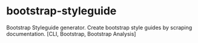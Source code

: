 # bootstrap-styleguide
Bootstrap Styleguide generator. Create bootstrap style guides by scraping documentation. [CLI, Bootstrap, Bootstrap Analysis]
